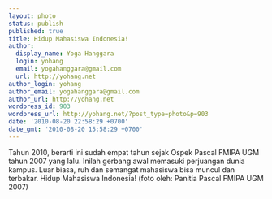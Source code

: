 ```yaml
---
layout: photo
status: publish
published: true
title: Hidup Mahasiswa Indonesia!
author:
  display_name: Yoga Hanggara
  login: yohang
  email: yogahanggara@gmail.com
  url: http://yohang.net
author_login: yohang
author_email: yogahanggara@gmail.com
author_url: http://yohang.net
wordpress_id: 903
wordpress_url: http://yohang.net/?post_type=photo&p=903
date: '2010-08-20 22:58:29 +0700'
date_gmt: '2010-08-20 15:58:29 +0700'
---
```

Tahun 2010, berarti ini sudah empat tahun sejak Ospek Pascal FMIPA UGM tahun 2007 yang lalu. Inilah gerbang awal memasuki perjuangan dunia kampus. Luar biasa, ruh dan semangat mahasiswa bisa muncul dan terbakar. Hidup Mahasiswa Indonesia! (foto oleh: Panitia Pascal FMIPA UGM 2007)

